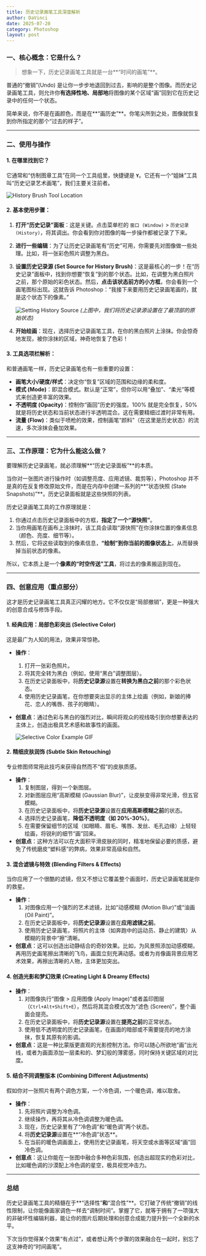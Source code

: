 ```yaml
---
title: 历史记录画笔工具深度解析
author: DaVinci
date: 2025-07-20
category: Photoshop
layout: post
---
```



### 一、核心概念：它是什么？

> 想象一下，历史记录画笔工具就是一台**“时间的画笔”**。

普通的“撤销”(Undo) 是让你一步步地退回到过去，影响的是整个图像。而历史记录画笔工具，则允许你**有选择性地、局部地**将图像的某个区域“画”回到它在历史记录中的任何一个状态。

简单来说，你不是在画颜色，而是在**“画历史”**。你笔尖所到之处，图像就恢复到你所指定的那个“过去的样子”。

---

### 二、使用与操作

#### 1. 在哪里找到它？
它通常和“仿制图章工具”在同一个工具组里，快捷键是 **`Y`**。它还有一个“姐妹”工具叫“历史记录艺术画笔”，我们主要关注前者。

![History Brush Tool Location](https://www.photoshopessentials.com/images/basics/tools/history-brush-tool-icon-cs6.gif)

#### 2. 基本使用步骤：
1.  **打开“历史记录”面板**：这是关键。点击菜单栏的 `窗口 (Window)` > `历史记录 (History)`，将其调出。你会看到你对图像的每一步操作都被记录了下来。

2.  **进行一些编辑**：为了让历史记录画笔有“历史”可用，你需要先对图像做一些处理。比如，将一张彩色照片调整为黑白。

3.  **设置历史记录源 (Set Source for History Brush)**：这是最核心的一步！在“历史记录”面板中，找到你想要“恢复”到的那个状态。比如，在调整为黑白照片之前，那个原始的彩色状态。然后，**点击该状态前方的小方框**，你会看到一个画笔图标出现。这就告诉 Photoshop：“我接下来要用历史记录画笔画的，就是这个状态下的像素。”

    ![Setting History Source](https://www.photoshopessentials.com/images/photo-effects/color-splash/history-panel-source.png)
    *(上图中，我们将历史记录源设置在了最顶部的原始状态)*

4.  **开始绘画**：现在，选择历史记录画笔工具，在你的黑白照片上涂抹。你会惊奇地发现，被你涂抹的区域，神奇地恢复了色彩！

#### 3. 工具选项栏解析：
和普通画笔一样，历史记录画笔也有一些重要的设置：
* **画笔大小/硬度/样式**：决定你“恢复”区域的范围和边缘的柔和度。
* **模式 (Mode)**：即混合模式。默认是“正常”，但你可以用“叠加”、“柔光”等模式来创造更丰富的效果。
* **不透明度 (Opacity)**：控制你“画回”历史的强度。100% 就是完全恢复，50% 就是将历史状态和当前状态进行半透明混合。这在需要精细过渡时非常有用。
* **流量 (Flow)**：类似于喷枪的效果，控制画笔“颜料”（在这里是历史状态）的流速，多次涂抹会叠加效果。

---

### 三、工作原理：它为什么能这么做？

要理解历史记录画笔，就必须理解**“历史记录面板”**的本质。

当你对一张图片进行操作时（如调整亮度、应用滤镜、裁剪等），Photoshop 并不是真的在反复修改原始文件，而是在内存中创建一系列的**“状态快照 (State Snapshots)”**。历史记录面板就是这些快照的列表。

历史记录画笔工具的工作原理就是：
1.  你通过点击历史记录面板中的方框，**指定了一个“源快照”**。
2.  当你用画笔在画布上涂抹时，该工具会读取“源快照”在你涂抹位置的像素信息（颜色、亮度、细节等）。
3.  然后，它将这些读取到的像素信息，**“绘制”到你当前的图像状态上**，从而替换掉当前状态的像素。

所以，它本质上是一个**像素的“时空传送”工具**，将过去的像素搬运到现在。

---

### 四、创意应用（重点部分）

这才是历史记录画笔工具真正闪耀的地方。它不仅仅是“局部撤销”，更是一种强大的创意合成与修饰手段。

#### 1. 经典应用：局部色彩突出 (Selective Color)
这是最广为人知的用法，效果非常惊艳。

* **操作**：
    1.  打开一张彩色照片。
    2.  将其完全转为黑白（例如，使用“黑白”调整图层）。
    3.  在历史记录面板中，将**历史记录源**设置在**转换为黑白之前**的那个彩色状态。
    4.  使用历史记录画笔，在你想要突出显示的主体上绘画（例如，新娘的捧花、恋人的嘴唇、孩子的眼睛）。
* **创意点**：通过色彩与黑白的强烈对比，瞬间将观众的视线吸引到你想要表达的主体上，创造出极具艺术感和故事性的画面。

    ![Selective Color Example GIF](https://i.ibb.co/L5hSgV5/Color-Splash-Effect.gif)

#### 2. 精细皮肤润饰 (Subtle Skin Retouching)
专业修图师常用此技巧来获得自然而不“假”的皮肤质感。

* **操作**：
    1.  复制图层，得到一个新图层。
    2.  对新图层应用“高斯模糊 (Gaussian Blur)”，让皮肤变得非常光滑，但五官模糊。
    3.  在历史记录面板中，将**历史记录源**设置在**应用高斯模糊之前**的状态。
    4.  选择历史记录画笔，**降低不透明度（如 20%-30%）**。
    5.  在需要保留细节的区域（如眼睛、眉毛、嘴唇、发丝、毛孔边缘）上轻轻绘画，将锐利的细节“画”回来。
* **创意点**：这种方法可以在大面积平滑皮肤的同时，精准地保留必要的质感，避免了传统磨皮“塑料感”的弊病，效果非常高级和自然。

#### 3. 混合滤镜与特效 (Blending Filters & Effects)
当你应用了一个很酷的滤镜，但又不想让它覆盖整个画面时，历史记录画笔就是你的救星。

* **操作**：
    1.  对图像应用一个强烈的艺术滤镜，比如“动感模糊 (Motion Blur)”或“油画 (Oil Paint)”。
    2.  在历史记录面板中，将**历史记录源**设置在**应用滤镜之前**。
    3.  使用历史记录画笔，将照片的主体（如奔跑中的运动员、静止的建筑）从模糊的背景中“擦”清晰。
* **创意点**：这可以创造出动静结合的奇妙效果。比如，为风景照添加动感模糊，再用历史画笔擦出清晰的飞鸟，画面立刻充满动感。或者为肖像画背景应用艺术效果，再擦出清晰的人物，主体更加突出。

#### 4. 创造光影和梦幻效果 (Creating Light & Dreamy Effects)
* **操作**：
    1.  对图像执行“图像 > 应用图像 (Apply Image)”或者盖印图层（`Ctrl+Alt+Shift+E`），然后将其混合模式改为“滤色 (Screen)”，整个画面会提亮。
    2.  在历史记录面板中，将**历史记录源**设置在**提亮之前**的正常状态。
    3.  使用低不透明度的历史记录画笔，在画面的暗部或不需要提亮的地方涂抹，恢复其原有的影调。
* **创意点**：这是一种比蒙版更直观的光影控制方法。你可以随心所欲地“画”出光线，或者为画面添加一层柔和的、梦幻般的薄雾感，同时保持关键区域的对比度。

#### 5. 结合不同调整版本 (Combining Different Adjustments)
假如你对一张照片有两个调色方案，一个冷色调，一个暖色调，难以取舍。

* **操作**：
    1.  先将照片调整为冷色调。
    2.  继续操作，再将其从冷色调调整为暖色调。
    3.  现在，历史记录里有了“冷色调”和“暖色调”两个状态。
    4.  将**历史记录源**设置在**“冷色调”状态**。
    5.  在当前的暖色调画面上，使用历史记录画笔，将天空或水面等区域“画”回冷色调。
* **创意点**：这让你能在一张图中融合多种色彩氛围，创造出超现实的色彩对比，比如暖色调的沙漠配上冷色调的星空，极具视觉冲击力。

---

### 总结

历史记录画笔工具的精髓在于**“选择性”**和**“混合性”**。它打破了传统“撤销”的线性限制，让你能像画家调色一样去“调制时间”。掌握了它，就等于拥有了一项强大的非破坏性编辑利器，能让你的图片后期处理和创意合成能力提升到一个全新的水平。

下次当你觉得某个效果“有点过”，或者想让两个步骤的效果融合在一起时，别忘了这支神奇的“时间画笔”。